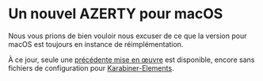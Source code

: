 # Un nouvel AZERTY pour macOS

Nous vous prions de bien vouloir nous excuser de ce que la version pour macOS est toujours en instance de réimplémentation.

À ce jour, seule une [précédente mise en œuvre](https://dispoclavier.com/doc/kbfrintu/#macos) est disponible, encore sans fichiers de configuration pour [Karabiner-Elements](https://karabiner-elements.pqrs.org).
